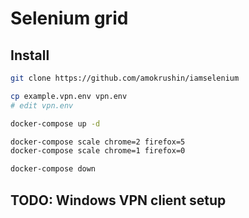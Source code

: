 # Selenium grid

## Install

```bash
git clone https://github.com/amokrushin/iamselenium

cp example.vpn.env vpn.env
# edit vpn.env

docker-compose up -d

docker-compose scale chrome=2 firefox=5
docker-compose scale chrome=1 firefox=0

docker-compose down
```


## TODO: Windows VPN client setup
